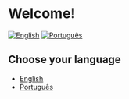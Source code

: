 # Welcome!

[![English](https://img.shields.io/badge/lang-English-blue.svg)](README.en.md)
[![Português](https://img.shields.io/badge/lang-Português-green.svg)](README.pt.md)

## Choose your language
- [English](README.en.md)
- [Português](README.pt.md)

